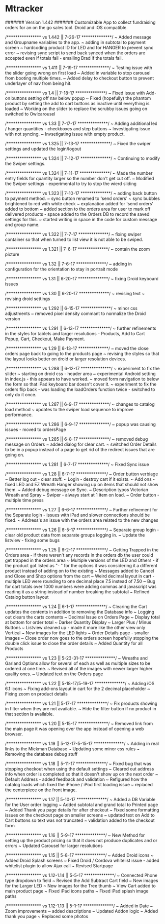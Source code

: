 # Mtracker
####### Version 1.442 ####### 
Customizable App to collect fundraising orders for an on the go sales tool.
Droid and iOS compatible.

/**************** vs 1.442  || 7-26-17 **************/
~ Added message and Groupname variables to the app.
~ adding in subtotal to payment screen
~ hardcoding product ID for LED and for HANGER to prevent sync error
~ revising sync script to send back synced when the orders are accepted even if totals fail - emailing Brad if the totals fail.

/**************** vs 1.411  || 7-19-17 **************/
~ Testing issue with the slider going wrong on first load
~ Added in variable to stop carousel from booting multiple times.
~ Added delay to checkout button to prevent underlayer of nav from being hit.

/**************** vs 1.4  || 7-18-17 **************/
~ Fixed issue with Add-on buttons setting off nav below popup
~ Fixed (hopefully) the phantom product by setting the add to cart buttons as inactive until everything is loaded
~ Working on the slider to replace the scrubby issues going on switched to Owlcarousel

/**************** vs 1.33  || 7-17-17 **************/
~ Adding additional led / hanger quantities - checkboxes and step buttons
~ Investigating issue with not syncing.
~ Invsetigating issue with empty product.

/**************** vs 1.325  || 7-13-17 **************/
~ Fixed the swiper settings and updated the login/logout

/**************** vs 1.324  || 7-12-17 **************/
~ Continuing to modify the Swiper settings. 

/**************** vs 1.324  || 7-11-17 **************/
~ Made the number entry fields for quantity larger so the number don't get cut off. 
~ Modified the Swiper settings - experimental to try to stop the wierd sliding

/**************** vs 1.323  || 7-10-17 **************/
~ adding back button to payment method.
~ sync button renamed to 'send orders'
~ sync bubbles brightened to red with white check
~ explanation added for 'send orders' added to bottom
~ added section to the orders area for user to mark off delivered products - space added to the Orders DB to record the saved settings for this. 
~ started writing in space in the code for custom message and group name. 

/**************** vs 1.322  || 7-7-17 **************/
~ fixing swiper container so that when turned to list view it is not able to be swiped.

/**************** vs 1.321  || 7-6-17 **************/
~ contain the zoom picture 

/**************** vs 1.32  || 7-6-17 **************/
~ adding in configuration for the orientation to stay in portrait mode

/**************** vs 1.31  || 6-20-17 **************/
~ fixing Droid keyboard issues

/**************** vs 1.30  || 6-20-17 **************/
~ revising text
~ revising droid settings

/**************** vs 1.292  || 6-15-17 **************/
~ minor css adjustments
~ removed pixel density commant to normalize the Droid version

/**************** vs 1.291  || 6-13-17 **************/
~ further refinements in the styles for tablets and larger resolutions - Products, Add to Cart Popup, Cart, Checkout, Make Payment.

/**************** vs 1.29  || 6-13-17 **************/
~ moved the close orders page back to going to the products page
~ revising the styles so that the layout looks better on droid or larger resolution devices.

/**************** vs 1.288  || 6-12-17 **************/
~ experiment to fix the slider
~ starting on droid css - header area
~ experimental Android setting in index.js - this appears to have worked.
~ moved form navigation to below the form so that iPad keyboard bar doesn't cover it. 
~ experiment to fix the orders flip back - was loading the loadOrders function twice - switched to only do it once. 

/**************** vs 1.287  || 6-9-17 **************/
~ changes to catalog load method
~ updates to the swiper load sequence to improve performance.

/**************** vs 1.286  || 6-9-17 **************/
~ popup was causing issues - moved to ordersPage

/**************** vs 1.285  || 6-8-17 **************/
~ removed debug message on Orders
~ added dialog for clear cart.
~ switched Order Details to be in a popup instead of a page to get rid of the redirect issues that are going on. 

/**************** vs 1.281  || 6-7-17 **************/
~ Fixed Sync issue 

/**************** vs 1.28  || 6-7-17 **************/
~ Order button verbiage
~ Better log out - clear stuff.
~ Login - destroy cart if it exists. 
~ Add ons - fixed LED and EZ Wreath Hanger showing up on items that should not show them. 
~ Added debug message on Sync.
~ Description typos Victorian Wreath and Spray
~ Swiper - always start at 1 item on load.
~ Order button - multiple time press

/**************** vs 1.27  || 6-6-17 **************/
~ Further refinement for the Separate login - issues with iPad and slower connections should be fixed. 
~ Address's an issue with the orders area related to the new changes

/**************** vs 1.26  || 6-5-17 **************/
~ Separate group login - clear old product data from separate groups logging in. 
~ Update the listview - fixing some bugs

/**************** vs 1.25  || 6-2-17 **************/
~ Getting Trapped in the Orders area - if there weren't any records in the orders db the user could get trapped in the orders area 
~ Multiple versions of the LED and Others - if the product got listed as "- " for the options it was considering it a different product instead of adding on to the existing
~ Messages added to Cancel and Close and Shop options from the cart
~ Weird decimal layout in cart - multiple LED were rounding to one decimal place 7.5 instead of 7.50
~ Bug for cart totals over 1000 numbers were adding commas and javascript was reading it as a string instead of number breaking the subtotal
~ Refined Catalog button layout


/**************** vs 1.24  || 6-1-17 **************/
~ Clearing the Cart updates the contents in addition to removing the Database info
~ Logging out clears the carts contents
~ Decimal Issue on Orders Page
~ Display total at bottom for order total
~ Darker Quantity Display
~ Larger Plus / Minus Buttons
~ Listview cleaned up - made it more like the other view only Vertical
~ New images for the LED lights
~ Order Details page - smaller images 
~ Close order now goes to the orders screen hopefully stopping the double click issue to close the order details
~ Added Quantity for all Products

/**************** vs 1.23  || 5-23-31-17 **************/
~ Wreaths and Garland Options allow for several of each as well as multiple sizes to be ordered at one time. 
~ Revised all of the images with newer larger higher quality ones. 
~ Updated text on the Orders page

/**************** vs 1.22  || 5-18-17/5-19-17 **************/
~ Adding iOS 6.1 icons
~ Fixing add-ons layout in cart for the 2 decimal placeholder 
~ Fixing zoom on product details

/**************** vs 1.21  || 5-17-17 **************/
~ Fix products showing in filter when they are not available. 
~ Hide the filter button if no product in that section is available.

/**************** vs 1.20  || 5-15-17 **************/
~ Removed link from the main page it was opening over the app instead of opening a web browser.

/**************** vs 1.19  || 5-12-17-5-15-17 **************/
~ Adding in real links to the Mickman Database
~ Updating some minor css rules
~ Removing the database debug stuff

/**************** vs 1.18  || 5-11-17 **************/
~ Fixed bug that was stopping checkout when using the default settings
~ Cleared out address info when order is completed so that it doesn't show up on the next order
~ Default Address - added feedback and validation 
~ Refigured how the catalog loads which fixed the iPhone / iPod first loading issue
~ replaced the centerpiece on the front image.

/**************** vs 1.17  || 5-10-17 **************/
~ Added a DB Variable for the User order logging
~ Added subtotal and grand total to Printed page
~ Added Thank you page details for after checkout
~ Fixed some formatting issues on the checkout page on smaller screens
~ updated text on Add to Cart buttons so text was not truncated
~ validation added to the checkout form

/**************** vs 1.16  || 5-9-17 **************/
~ New Method for setting up the product pricing so that it does not produce duplicates and or errors
~ Updated Carousel for larger resolutions

/**************** vs 1.15  || 5-8-17 **************/
~ Added Droid icons
~ Added Droid Splash screens
~ Fixed Droid / Cordova whitelist issue - added whitelist plugin to allow Ajax call
~ Revised Startpage
 
/**************** vs 1.12-1.14  || 5-5-17 **************/
~ Connected Phone type dropdown to field
~ Revised the Add Subtract Cart field
~ New images for the Larger LED
~ New images for the Tree thumb
~ View Cart added to main product page
~ Fixed iPad icons paths
~ Fixed iPad splash image paths

/**************** vs 1.12-1.13  || 5-1-17 **************/
~ Added in Date 
~ Zoom improvements 
~ added descriptions 
~ Updated Addon logic 
~ Added thank you page 
~ Replaced some photos

